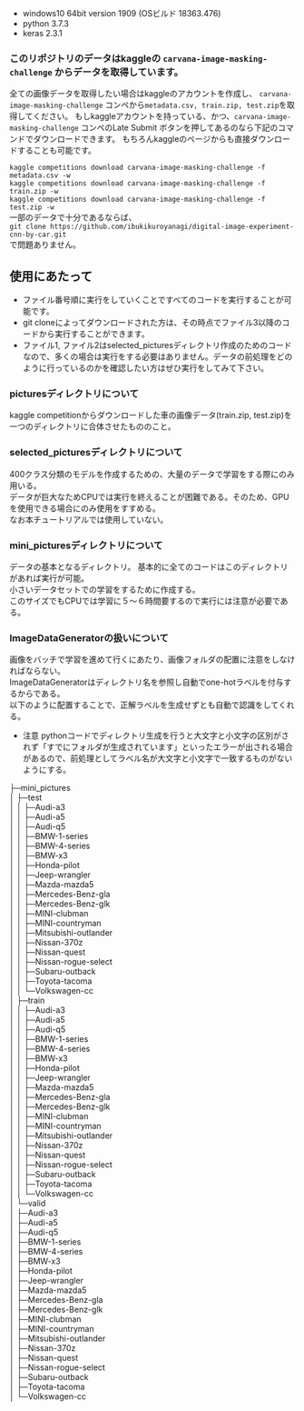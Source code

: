 * windows10 64bit version 1909 (OSビルド 18363.476)
* python 3.7.3
* keras 2.3.1

### このリポジトリのデータはkaggleの ```carvana-image-masking-challenge``` からデータを取得しています。
全ての画像データを取得したい場合はkaggleのアカウントを作成し、 ```carvana-image-masking-challenge``` コンペから```metadata.csv, train.zip, test.zip```を取得してください。
もしkaggleアカウントを持っている、かつ、```carvana-image-masking-challenge``` コンペのLate Submit ボタンを押してあるのなら下記のコマンドでダウンロードできます。
もちろんkaggleのページからも直接ダウンロードすることも可能です。

```kaggle competitions download carvana-image-masking-challenge -f metadata.csv -w```  
```kaggle competitions download carvana-image-masking-challenge -f train.zip -w```  
```kaggle competitions download carvana-image-masking-challenge -f test.zip -w```  
一部のデータで十分であるならば、  
```git clone https://github.com/ibukikuroyanagi/digital-image-experiment-cnn-by-car.git ```   
で問題ありません。  


## 使用にあたって
* ファイル番号順に実行をしていくことですべてのコードを実行することが可能です。
* git cloneによってダウンロードされた方は、その時点でファイル3以降のコードから実行することができます。
* ファイル1, ファイル2はselected_picturesディレクトリ作成のためのコードなので、多くの場合は実行をする必要はありません。データの前処理をどのように行っているのかを確認したい方はぜひ実行をしてみて下さい。


### picturesディレクトリについて
kaggle competitionからダウンロードした車の画像データ(train.zip, test.zip)を一つのディレクトリに合体させたもののこと。

### selected_picturesディレクトリについて
400クラス分類のモデルを作成するための、大量のデータで学習をする際にのみ用いる。  
データが巨大なためCPUでは実行を終えることが困難である。そのため、GPUを使用できる場合にのみ使用をすすめる。  
なお本チュートリアルでは使用していない。

### mini_picturesディレクトリについて
データの基本となるディレクトリ。
基本的に全てのコードはこのディレクトリがあれば実行が可能。  
小さいデータセットでの学習をするために作成する。  
このサイズでもCPUでは学習に５～６時間要するので実行には注意が必要である。  

### ImageDataGeneratorの扱いについて
画像をバッチで学習を進めて行くにあたり、画像フォルダの配置に注意をしなければならない。  
ImageDataGeneratorはディレクトリ名を参照し自動でone-hotラベルを付与するからである。  
以下のように配置することで、正解ラベルを生成せずとも自動で認識をしてくれる。  
* 注意 pythonコードでディレクトリ生成を行うと大文字と小文字の区別がされず「すでにフォルダが生成されています」といったエラーが出される場合があるので、前処理としてラベル名が大文字と小文字で一致するものがないようにする。  


├─mini_pictures  
│  ├─test  
│  │  ├─Audi-a3  
│  │  ├─Audi-a5  
│  │  ├─Audi-q5  
│  │  ├─BMW-1-series  
│  │  ├─BMW-4-series  
│  │  ├─BMW-x3  
│  │  ├─Honda-pilot  
│  │  ├─Jeep-wrangler  
│  │  ├─Mazda-mazda5  
│  │  ├─Mercedes-Benz-gla  
│  │  ├─Mercedes-Benz-glk  
│  │  ├─MINI-clubman  
│  │  ├─MINI-countryman  
│  │  ├─Mitsubishi-outlander  
│  │  ├─Nissan-370z  
│  │  ├─Nissan-quest  
│  │  ├─Nissan-rogue-select  
│  │  ├─Subaru-outback  
│  │  ├─Toyota-tacoma  
│  │  └─Volkswagen-cc  
│  ├─train  
│  │  ├─Audi-a3  
│  │  ├─Audi-a5   
│  │  ├─Audi-q5  
│  │  ├─BMW-1-series  
│  │  ├─BMW-4-series  
│  │  ├─BMW-x3  
│  │  ├─Honda-pilot  
│  │  ├─Jeep-wrangler  
│  │  ├─Mazda-mazda5  
│  │  ├─Mercedes-Benz-gla  
│  │  ├─Mercedes-Benz-glk  
│  │  ├─MINI-clubman  
│  │  ├─MINI-countryman  
│  │  ├─Mitsubishi-outlander  
│  │  ├─Nissan-370z  
│  │  ├─Nissan-quest  
│  │  ├─Nissan-rogue-select  
│  │  ├─Subaru-outback  
│  │  ├─Toyota-tacoma  
│  │  └─Volkswagen-cc  
│  └─valid  
│      ├─Audi-a3  
│      ├─Audi-a5  
│      ├─Audi-q5  
│      ├─BMW-1-series  
│      ├─BMW-4-series  
│      ├─BMW-x3  
│      ├─Honda-pilot  
│      ├─Jeep-wrangler  
│      ├─Mazda-mazda5  
│      ├─Mercedes-Benz-gla  
│      ├─Mercedes-Benz-glk  
│      ├─MINI-clubman  
│      ├─MINI-countryman  
│      ├─Mitsubishi-outlander  
│      ├─Nissan-370z  
│      ├─Nissan-quest  
│      ├─Nissan-rogue-select  
│      ├─Subaru-outback  
│      ├─Toyota-tacoma  
│      └─Volkswagen-cc  